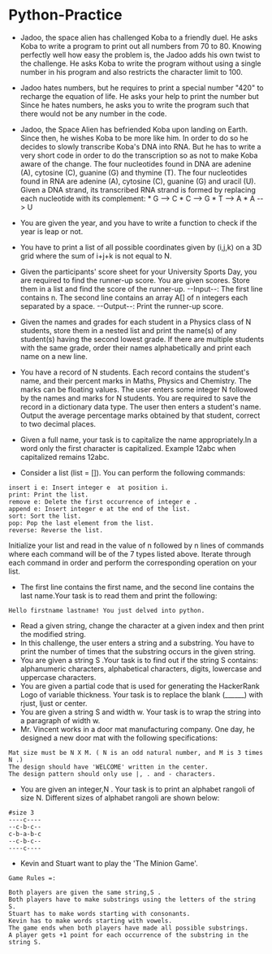 # Python-Practice

* Jadoo, the space alien has challenged Koba to a friendly duel. He asks Koba to write a program to print out all numbers from 70 to 80.   Knowing perfectly well how easy the problem is, the Jadoo adds his own twist to the challenge. He asks Koba to write the program without using a single number in his program and also restricts the character limit to 100.

* Jadoo hates numbers, but he requires to print a special number "420" to recharge the equation of life. He asks your help to print the number but Since he hates numbers, he asks you to write the program such that there would not be any number in the code.

* Jadoo, the Space Alien has befriended Koba upon landing on Earth. Since then, he wishes Koba to be more like him. In order to do so he decides to slowly transcribe Koba's DNA into RNA. But he has to write a very short code in order to do the transcription so as not to make Koba aware of the change.
The four nucleotides found in DNA are adenine (A), cytosine (C), guanine (G) and thymine (T).
The four nucleotides found in RNA are adenine (A), cytosine (C), guanine (G) and uracil (U).
Given a DNA strand, its transcribed RNA strand is formed by replacing each nucleotide with its complement:
          * G --> C
          * C --> G
          * T --> A
          * A --> U
 
 * You are given the year, and you have to write a function to check if the year is leap or not.
 * You have to print a list of all possible coordinates given by (i,j,k) on a 3D grid where the sum of i+j+k is not equal to N.
 * Given the participants' score sheet for your University Sports Day, you are required to find the runner-up score. You are given scores.     Store them in a list and find the score of the runner-up.
     --Input--:
 The first line contains n. The second line contains an array A[] of n integers each separated by a space.
     --Output--:
 Print the runner-up score.
 * Given the names and grades for each student in a Physics class of N students, store them in a nested list and print the name(s) of any student(s) having the second lowest grade. If there are multiple students with the same grade, order their names alphabetically and print each name on a new line.
 * You have a record of N students. Each record contains the student's name, and their percent marks in Maths, Physics and Chemistry. The marks can be floating values. The user enters some integer N followed by the names and marks for N students. You are required to save the record in a dictionary data type. The user then enters a student's name. Output the average percentage marks obtained by that student, correct to two decimal places.
 * Given a full name, your task is to capitalize the name appropriately.In a word only the first character is capitalized. Example 12abc when capitalized remains 12abc.
 * Consider a list (list = []). You can perform the following commands:
```
insert i e: Insert integer e  at position i.
print: Print the list.
remove e: Delete the first occurrence of integer e .
append e: Insert integer e at the end of the list.
sort: Sort the list.
pop: Pop the last element from the list.
reverse: Reverse the list.
```
Initialize your list and read in the value of n followed by n lines of commands where each command will be of the 7 types listed above. Iterate through each command in order and perform the corresponding operation on your list.
* The first line contains the first name, and the second line contains the last name.Your task is to read them and print the following:
```
Hello firstname lastname! You just delved into python.
```
* Read a given string, change the character at a given index and then print the modified string.
* In this challenge, the user enters a string and a substring. You have to print the number of times that the substring occurs in the given string.
* You are given a string S .Your task is to find out if the string S contains: alphanumeric characters, alphabetical characters, digits, lowercase and uppercase characters.
* You are given a partial code that is used for generating the HackerRank Logo of variable thickness. 
Your task is to replace the blank (______) with rjust, ljust or center.
* You are given a string S and width w. Your task is to wrap the string into a paragraph of width w.
* Mr. Vincent works in a door mat manufacturing company. One day, he designed a new door mat with the following specifications:
```
Mat size must be N X M. ( N is an odd natural number, and M is 3 times N .)
The design should have 'WELCOME' written in the center.
The design pattern should only use |, . and - characters.
```
* You are given an integer,N . Your task is to print an alphabet rangoli of size N. 
Different sizes of alphabet rangoli are shown below:
```
#size 3
----c----
--c-b-c--
c-b-a-b-c
--c-b-c--
----c----
```
* Kevin and Stuart want to play the 'The Minion Game'.
```
Game Rules =:

Both players are given the same string,S .
Both players have to make substrings using the letters of the string S.
Stuart has to make words starting with consonants.
Kevin has to make words starting with vowels. 
The game ends when both players have made all possible substrings. 
A player gets +1 point for each occurrence of the substring in the string S.
```

     
